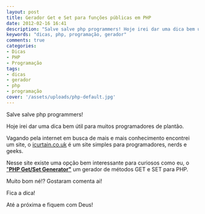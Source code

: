 ```yaml
---
layout: post
title: Gerador Get e Set para funções públicas em PHP
date: 2012-02-16 16:41
description: "Salve salve php programmers! Hoje irei dar uma dica bem útil para muitos programadores de plantão."
keywords: "dicas, php, programação, gerador"
comments: true
categories:
- Dicas
- PHP
- Programação
tags:
- dicas
- gerador
- php
- programação
cover: '/assets/uploads/php-default.jpg'
---
```


Salve salve php programmers!

Hoje irei dar uma dica bem útil para muitos programadores de plantão.

Vagando pela internet em busca de mais e mais conhecimento encontrei um site, o [icurtain.co.uk](http://www.icurtain.co.uk) é um site simples para programadores, nerds e geeks.

Nesse site existe uma opção bem interessante para curiosos como eu, o ["**PHP Get/Set Generator"**](http://www.icurtain.co.uk/getset.php "http://www.icurtain.co.uk/getset.php") um gerador de métodos GET e SET para PHP.

Muito bom né!? Gostaram comenta ai!

Fica a dica!

Até a próxima e fiquem com Deus!
